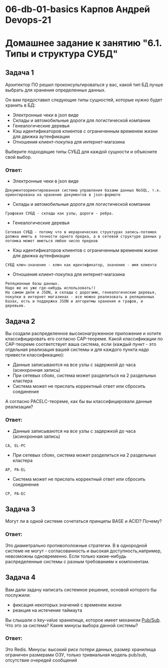 # 06-db-01-basics Карпов Андрей Devops-21
# Домашнее задание к занятию "6.1. Типы и структура СУБД"

## Задача 1

Архитектор ПО решил проконсультироваться у вас, какой тип БД 
лучше выбрать для хранения определенных данных.

Он вам предоставил следующие типы сущностей, которые нужно будет хранить в БД:

- Электронные чеки в json виде
- Склады и автомобильные дороги для логистической компании
- Генеалогические деревья
- Кэш идентификаторов клиентов с ограниченным временем жизни для движка аутенфикации
- Отношения клиент-покупка для интернет-магазина

Выберите подходящие типы СУБД для каждой сущности и объясните свой выбор.

### Ответ:

- Электронные чеки в json виде
```
Документоориентированная система управления базами данных NoSQL, т.к. ориентирована на хранение документов в json-формате
```
- Склады и автомобильные дороги для логистической компании
```
Графовая СУБД - склады как узлы, дороги - ребра.
```
- Генеалогические деревья
```
Cетевая СУБД - потому что в иерархических структурах запись-потомок должна иметь в точности одного предка, а в сетевой структуре данных у потомка может иметься любое число предков
```
- Кэш идентификаторов клиентов с ограниченным временем жизни для движка аутенфикации
```
СУБД ключ-значение - ключ как идентификатор, значение - имя клиента
```
- Отношения клиент-покупка для интернет-магазина
```
Реляционные базы данных. 
Надо же их уже где-нибудь использовать!)
На самом деле и JSON, и склады с дорогами, генеалогические деревья, покупки в интернет магазинах - все можно реализовать в реляционных базах, есть и поддержка JSON и алгоритмы хранения и графов, и деревьев.
```


## Задача 2

Вы создали распределенное высоконагруженное приложение и хотите классифицировать его согласно 
CAP-теореме. Какой классификации по CAP-теореме соответствует ваша система, если 
(каждый пункт - это отдельная реализация вашей системы и для каждого пункта надо привести классификацию):

- Данные записываются на все узлы с задержкой до часа (асинхронная запись)
- При сетевых сбоях, система может разделиться на 2 раздельных кластера
- Система может не прислать корректный ответ или сбросить соединение

А согласно PACELC-теореме, как бы вы классифицировали данные реализации?
### Ответ:

- Данные записываются на все узлы с задержкой до часа (асинхронная запись)
```
CA, EL-PC
```
- При сетевых сбоях, система может разделиться на 2 раздельных кластера
```
AP, PA-EL
```
- Система может не прислать корректный ответ или сбросить соединение
```
CP, PA-EC
```

## Задача 3

Могут ли в одной системе сочетаться принципы BASE и ACID? Почему?

### Ответ:
Это диаметрально противоположные стратегии. В в однородной системе не могут -  согласованность и высокая доступность,например, невозможны одновременно.
Если только какие-нибудь распределенные системы с разным требованиям к компонентам.

## Задача 4

Вам дали задачу написать системное решение, основой которого бы послужили:

- фиксация некоторых значений с временем жизни
- реакция на истечение таймаута

Вы слышали о key-value хранилище, которое имеет механизм [Pub/Sub](https://habr.com/ru/post/278237/). 
Что это за система? Какие минусы выбора данной системы?

### Ответ:
Это Redis.
Минусы:  высокий риск потери данных, размер хранилища ограничен размерами ОЗУ, только тривиальная модель pub/sub, отсутствие очередей сообщений 
